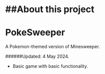 ##About this project
=============

# PokeSweeper
A Pokemon-themed version of Minesweeper.

######Updated: 4 May 2024.

- Basic game with basic functionality.